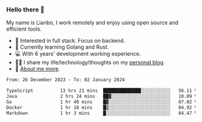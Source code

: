 ### Hello there 👋

My name is Lianbo, I work remotely and enjoy using open source and efficient tools.

- 🔭 Interested in full stack. Focus on backend.
- 🌱 Currently learning Golang and Rust.
- 💻 With 6 years' development working experience.
- ✍🏻 I share my life/technology/thoughts on my [personal blog](https://godruoyi.com).
- 👒 [About me more](https://godruoyi.com/posts/About-godruoyi).

<!--START_SECTION:waka-->

```txt
From: 26 December 2023 - To: 02 January 2024

TypeScript          13 hrs 21 mins  ██████████████░░░░░░░░░░░   56.11 %
Java                2 hrs 24 mins   ██▓░░░░░░░░░░░░░░░░░░░░░░   10.09 %
Go                  1 hr 40 mins    █▓░░░░░░░░░░░░░░░░░░░░░░░   07.02 %
Docker              1 hr 10 mins    █▒░░░░░░░░░░░░░░░░░░░░░░░   04.92 %
Markdown            1 hr 3 mins     █░░░░░░░░░░░░░░░░░░░░░░░░   04.47 %
```

<!--END_SECTION:waka-->
